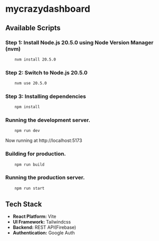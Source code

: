 # mycrazydashboard


## Available Scripts
### Step 1: Install Node.js 20.5.0 using Node Version Manager (nvm)

```bash
    nvm install 20.5.0
```

### Step 2: Switch to Node.js 20.5.0
```bash
    nvm use 20.5.0
```

### Step 3: Installing dependencies
```bash
    npm install
```

### Running the development server.

```bash
    npm run dev
```
Now running at http://localhost:5173

### Building for production.

```bash
    npm run build
```

### Running the production server.

```bash
    npm run start
```

## Tech Stack

- **React Platform:** Vite
- **UI Framework:** Tailwindcss
- **Backend:** REST API(Firebase)
- **Authentication:** Google Auth
